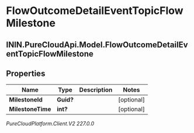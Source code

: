 # FlowOutcomeDetailEventTopicFlowMilestone

## ININ.PureCloudApi.Model.FlowOutcomeDetailEventTopicFlowMilestone

## Properties

|Name | Type | Description | Notes|
|------------ | ------------- | ------------- | -------------|
| **MilestoneId** | **Guid?** |  | [optional] |
| **MilestoneTime** | **int?** |  | [optional] |



_PureCloudPlatform.Client.V2 227.0.0_
